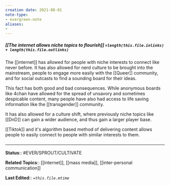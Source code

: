 ```yaml
---
creation date: 2021-08-01
note-type: 
- evergreen-note
aliases:
- 
---
```


##### [[The internet allows niche topics to flourish]] `=length(this.file.inlinks) + length(this.file.outlinks)`
The [[internet]] has allowed for people with niche interests to connect like never before. It has also allowed for nerd culture to be brought into the mainstream, people to engage more easily with the [[Queer]] community, and for social outcasts to find a sounding board for their ideas. 

This fact has both good and bad consequences. While anonymous boards like 4chan have allowed for the spread of unsavory and sometimes despicable content, many people have also had access to life saving information like the [[transgender]] community. 

It has also allowed for a culture shift, where previously niche topics like [[DnD]] can gain a wider audience, and thus gain a larger player base.

[[Tiktok]] and it's algorithm based method of delivering content allows people to easily connect to people with similar interests to them.

### <hr class="footnote"/>

**Status**:: #EVER/SPROUT/CULTIVATE 

**Related Topics**:: [[internet]], [[mass media]], [[inter-personal communication]]
	
**Last Edited**:: *`=this.file.mtime`*
